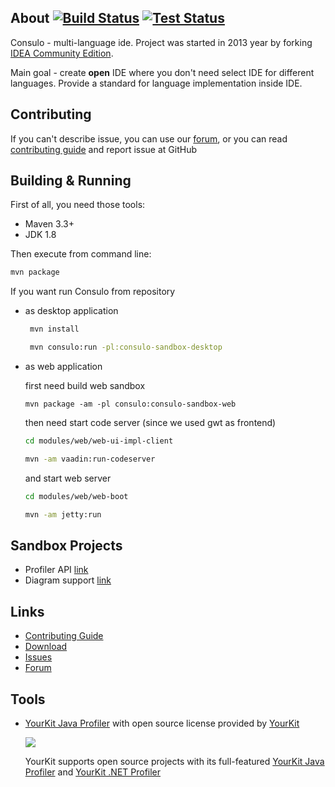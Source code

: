 ## About [![Build Status](https://img.shields.io/jenkins/s/https/ci.consulo.io/job/consulo.svg?style=flat-square)](https://ci.consulo.io/job/consulo/) [![Test Status](https://img.shields.io/jenkins/t/https/ci.consulo.io/job/consulo.svg?style=flat-square)](https://ci.consulo.io/job/consulo/)

Consulo - multi-language ide. Project was started in 2013 year by forking [IDEA Community Edition](https://github.com/JetBrains/intellij-community).

Main goal - create **open** IDE where you don't need select IDE for different languages. Provide a standard for language implementation inside IDE.

## Contributing

If you can't describe issue, you can use our [forum](https://discuss.consulo.io/), or you can read [contributing guide](https://github.com/consulo/consulo/blob/master/CONTRIBUTING.md)  and report issue at GitHub

## Building & Running

First of all, you need those tools:

 * Maven 3.3+
 * JDK 1.8

Then execute from command line:

```sh
mvn package
```

If you want run Consulo from repository
 * as desktop application

   ```sh
    mvn install

    mvn consulo:run -pl:consulo-sandbox-desktop
   ```

 * as web application

   first need build web sandbox
   ```
   mvn package -am -pl consulo:consulo-sandbox-web
   ```

   then need start code server (since we used gwt as frontend)

   ```sh
   cd modules/web/web-ui-impl-client

   mvn -am vaadin:run-codeserver
   ```

   and start web server

   ```sh
   cd modules/web/web-boot

   mvn -am jetty:run
   ```

## Sandbox Projects

 * Profiler API [link](https://github.com/consulo/profiler-sandbox)
 * Diagram support [link](https://github.com/consulo/consulo/tree/master/modules/independent/graph-api)

## Links

* [Contributing Guide](https://github.com/consulo/consulo/blob/master/CONTRIBUTING.md)
* [Download](https://github.com/consulo/consulo/wiki/Downloads)
* [Issues](https://github.com/consulo/consulo/issues)
* [Forum](https://discuss.consulo.io/)


## Tools

 *  [YourKit Java Profiler](https://www.yourkit.com/java/profiler) with open source license provided by [YourKit](https://www.yourkit.com/)

    ![](https://www.yourkit.com/images/yklogo.png)

    YourKit supports open source projects with its full-featured  [YourKit Java Profiler](https://www.yourkit.com/java/profiler/) and [YourKit .NET Profiler](https://www.yourkit.com/.net/profiler/)
